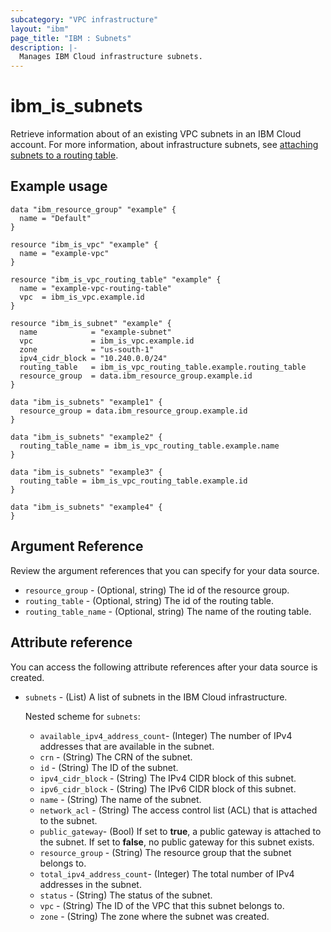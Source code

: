 ```yaml
---
subcategory: "VPC infrastructure"
layout: "ibm"
page_title: "IBM : Subnets"
description: |-
  Manages IBM Cloud infrastructure subnets.
---
```


# ibm_is_subnets
Retrieve information about of an existing VPC subnets in an IBM Cloud account. For more information, about infrastructure subnets, see [attaching subnets to a routing table](https://cloud.ibm.com/docs/vpc?topic=vpc-attach-subnets-routing-table).

## Example usage

```hcl
data "ibm_resource_group" "example" {
  name = "Default"
}

resource "ibm_is_vpc" "example" {
  name = "example-vpc"
}

resource "ibm_is_vpc_routing_table" "example" {
  name = "example-vpc-routing-table"
  vpc  = ibm_is_vpc.example.id
}

resource "ibm_is_subnet" "example" {
  name            = "example-subnet"
  vpc             = ibm_is_vpc.example.id
  zone            = "us-south-1"
  ipv4_cidr_block = "10.240.0.0/24"
  routing_table   = ibm_is_vpc_routing_table.example.routing_table
  resource_group  = data.ibm_resource_group.example.id
}

data "ibm_is_subnets" "example1" {
  resource_group = data.ibm_resource_group.example.id
}

data "ibm_is_subnets" "example2" {
  routing_table_name = ibm_is_vpc_routing_table.example.name
}

data "ibm_is_subnets" "example3" {
  routing_table = ibm_is_vpc_routing_table.example.id
}

data "ibm_is_subnets" "example4" {
}
```

## Argument Reference

Review the argument references that you can specify for your data source. 

* `resource_group` - (Optional, string) The id of the resource group.
* `routing_table` - (Optional, string) The id of the routing table.
* `routing_table_name` - (Optional, string) The name of the routing table.

## Attribute reference
You can access the following attribute references after your data source is created. 

- `subnets` - (List) A list of subnets in the IBM Cloud infrastructure.

  Nested scheme for `subnets`:
    - `available_ipv4_address_count`- (Integer) The number of IPv4 addresses that are available in the subnet.
	- `crn` - (String) The CRN of the subnet.
	- `id` - (String) The ID of the subnet.
	- `ipv4_cidr_block` - (String) The IPv4 CIDR block of this subnet.
	- `ipv6_cidr_block` - (String) The IPv6 CIDR block of this subnet.
	- `name` - (String) The name of the subnet.
	- `network_acl` - (String) The access control list (ACL) that is attached to the subnet.
    - `public_gateway`- (Bool) If set to **true**, a public gateway is attached to the subnet. If set to **false**, no public gateway for this subnet exists.
	- `resource_group` - (String) The resource group that the subnet belongs to.
    - `total_ipv4_address_count`- (Integer) The total number of IPv4 addresses in the subnet.
    - `status` - (String) The status of the subnet.
	- `vpc` - (String) The ID of the VPC that this subnet belongs to.
	- `zone` - (String) The zone where the subnet was created.
